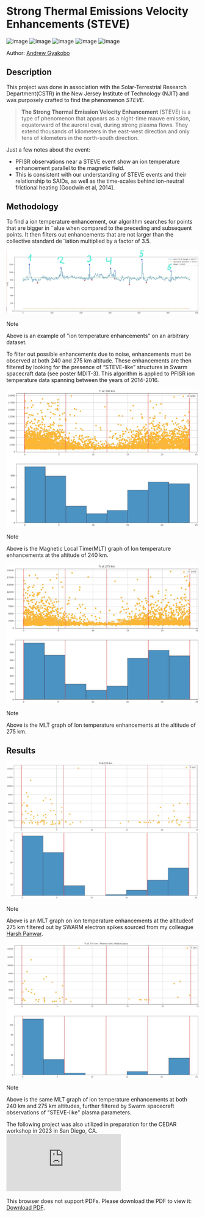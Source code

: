 # Strong Thermal Emissions Velocity Enhancements (STEVE)

![image](https://img.shields.io/badge/Python-FFD43B?style=for-the-badge&logo=python&logoColor=blue)
![image](https://img.shields.io/badge/Numpy-777BB4?style=for-the-badge&logo=numpy&logoColor=white)
![image](https://img.shields.io/badge/Pandas-2C2D72?style=for-the-badge&logo=pandas&logoColor=white)
![image](https://img.shields.io/badge/SciPy-654FF0?style=for-the-badge&logo=SciPy&logoColor=white)
![image](https://img.shields.io/badge/LaTeX-47A141?style=for-the-badge&logo=LaTeX&logoColor=white)

Author: [Andrew Gyakobo](https://github.com/Gyakobo)

## Description

This project was done in association with the Solar-Terrestrial Research Department(CSTR) in the New Jersey Institute of Technology (NJIT) and was purposely crafted to find the phenomenon *STEVE*.

>**The Strong Thermal Emission Velocity Enhancement** (STEVE) is a type 
of phenomenon that appears as a night-time mauve emission, equatorward of the auroral oval, during strong plasma flows. They extend thousands of kilometers in the east-west direction and only tens of kilometers in the north-south direction.

Just a few notes about the event:
* PFISR observations near a STEVE event show an ion temperature enhancement parallel to the magnetic field.
* This is consistent with our understanding of STEVE events and their relationship to SAIDs, as well as the time-scales behind ion-neutral frictional heating [Goodwin et al, 2014].

## Methodology

To find a ion temperature enhancement, our algorithm searches for points that are bigger in ¨alue when compared to the preceding and subsequent points. It then filters out enhancements that are not larger than the collective standard de¨iation multiplied by a factor of 3.5.

<img src="./assets/methodology_graph.png">

>[!NOTE]
>Above is an example of "ion temperature enhancements" on an arbitrary dataset.

To filter out possible enhancements due to noise, enhancements must be observed at both 240 and 275 km altitude. These enhancements are then filtered by looking for the presence of “STEVE-like” structures in Swarm spacecraft data (see poster MDIT-3). This algorithm is applied to PFISR ion temperature data spanning between the years of 2014-2016.

<img src="./assets/240km.png">

>[!NOTE]
>Above is the Magnetic Local Time(MLT) graph of Ion temperature enhancements at the altitude of 240 km.

<img src="./assets/275km.png">

>[!NOTE]
>Above is the MLT graph of Ion temperature enhancements at the altitude of 275 km.

## Results

<img src="./assets/filtered_275.png">

>[!NOTE]
>Above is an MLT graph on ion temperature enhancements at the altitudeof 275 km filtered out by SWARM electron spikes sourced from my colleague [Harsh Panwar](https://github.com/Harsh-Panwar000). 

<img src="./assets/filtered_240.png">

>[!NOTE]
>Above is the same MLT graph of ion temperature enhancements at both 240 km and 275 km altitudes, further filtered by Swarm spacecraft observations of "STEVE-like" plasma parameters.

The following project was also utilized in preparation for the CEDAR workshop in 2023 in San Diego, CA.
<object data="./assets/poster.pdf" type="application/pdf" width="700px" height="700px">
    <embed src="http://yoursite.com/the.pdf">
        <p>This browser does not support PDFs. Please download the PDF to view it: <a href="http://yoursite.com/the.pdf">Download PDF</a>.</p>
    </embed>
</object>

